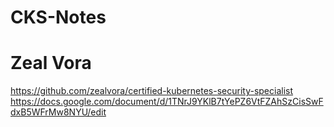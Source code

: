 # CKS-Notes

Zeal Vora
====================
https://github.com/zealvora/certified-kubernetes-security-specialist
https://docs.google.com/document/d/1TNrJ9YKlB7tYePZ6VtFZAhSzCisSwFdxB5WFrMw8NYU/edit
